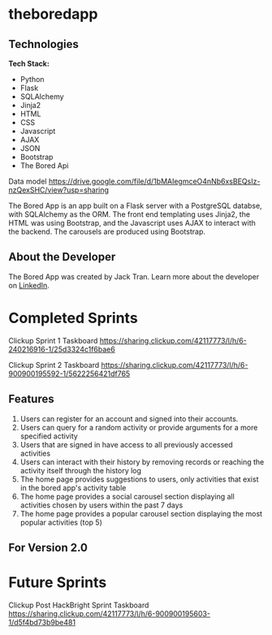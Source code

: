 # theboredapp

## Technologies

**Tech Stack:**

- Python
- Flask
- SQLAlchemy
- Jinja2
- HTML
- CSS
- Javascript
- AJAX
- JSON
- Bootstrap
- The Bored Api

Data model
https://drive.google.com/file/d/1bMAIegmceO4nNb6xsBEQsIz-nzQexSHC/view?usp=sharing

The Bored App is an app built on a Flask server with a PostgreSQL databse, with SQLAlchemy as the ORM. The front end templating uses Jinja2, the HTML was using Bootstrap, and the 
Javascript uses AJAX to interact with the backend. The carousels are produced using Bootstrap. 

## About the Developer
The Bored App was created by Jack Tran. Learn more about the developer on [LinkedIn](https://www.linkedin.com/in/jack-t-67b48a187/).

# Completed Sprints
Clickup Sprint 1 Taskboard
https://sharing.clickup.com/42117773/l/h/6-240216916-1/25d3324c1f6bae6

Clickup Sprint 2 Taskboard
https://sharing.clickup.com/42117773/l/h/6-900900195592-1/5622256421df765



## Features
1. Users can register for an account and signed into their accounts.
2. Users can query for a random activity or provide arguments for a more specified activity
3. Users that are signed in have access to all previously accessed activities
4. Users can interact with their history by removing records or reaching the activity itself through the history log
5. The home page provides suggestions to users, only activities that exist in the bored app's activity table
6. The home page provides a social carousel section displaying all activities chosen by users within the past 7 days
7. The home page provides a popular carousel section displaying the most popular activities (top 5)

## For Version 2.0
# Future Sprints
Clickup Post HackBright Sprint Taskboard
https://sharing.clickup.com/42117773/l/h/6-900900195603-1/d5f4bd73b9be481
